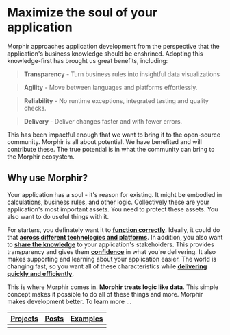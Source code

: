 # Maximize the soul of your application

Morphir approaches application development from the perspective that the application's business knowledge should be enshrined.  Adopting this knowledge-first has brought us great benefits, including:

> **Transparency** - Turn business rules into insightful data visualizations

> **Agility** - Move between languages and platforms effortlessly.

> **Reliability** - No runtime exceptions, integrated testing and quality checks.

> **Delivery** - Deliver changes faster and with fewer errors.

This has been impactful enough that we want to bring it to the open-source community. Morphir is all about potential. We have benefited and will contribute these. The true potential is in what the community can bring to the Morphir ecosystem.

## Why use Morphir?
Your application has a soul - it's reason for existing.  It might be embodied in calculations, business rules, and other logic.  Collectively these are your application's most important assets.  You need to protect these assets.  You also want to do useful things with it.  

For starters, you definately want it to **[function correctly](why_functional_programming)**.  Ideally, it could do that **[across different technologies and platforms](work_across_languages_and_platforms)**.  In addition, you also want to **[share the knowledge](shared_logic_modeling)** to your application's stakeholders. This provides transparency and gives them **[confidence](build_confidence)** in what you're delivering.  It also makes supporting and learning about your application easier.  The world is changing fast, so you want all of these characteristics while **[delivering quickly and efficiently](dev_bots)**.

This is where Morphir comes in.  **Morphir treats logic like data**.  This simple concept makes it possible to do all of these things and more.  Morphir makes development better. To learn more ...


[Projects](https://github.com/Morgan-Stanley?q=morphir&type=&language=) | [Posts](posts) | [Examples](../morphir-examples/)
-----|------|------
 | | 

